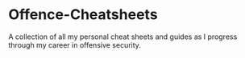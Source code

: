# Offence-Cheatsheets
A collection of all my personal cheat sheets and guides as I progress through my career in offensive security.
